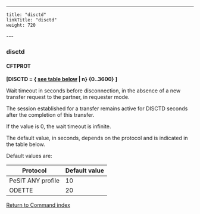---
    title: "disctd"
    linkTitle: "disctd"
    weight: 720
---<span id="disctd"></span>

### disctd

#### **CFTPROT**

****[DISCTD = { <u>see table below</u> &#124; n} {0..3600}
]****

Wait timeout in seconds before disconnection, in the absence of a new
transfer request to the partner, in requester mode.

The session established for a transfer remains active for DISCTD seconds
after the completion of this transfer.

If the value is 0, the wait timeout is infinite.

The default value, in seconds, depends on the protocol and is
indicated in the table below.

Default values are:


| Protocol  | Default value |
| --- | --- |
| PeSIT ANY profile | 10  |
| ODETTE  | 20  |


[Return to Command index](../../)
